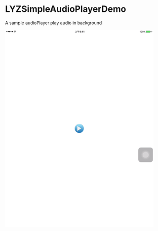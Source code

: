 # LYZSimpleAudioPlayerDemo
A sample audioPlayer play audio in background

![img](https://github.com/leroyli/LYZSimpleAudioPlayerDemo/blob/master/LYZSimpleAudioPlayerDemo/playAudio.gif)
